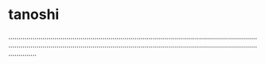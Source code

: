 # tanoshi

......................................................................................................................................................................................................................................................................